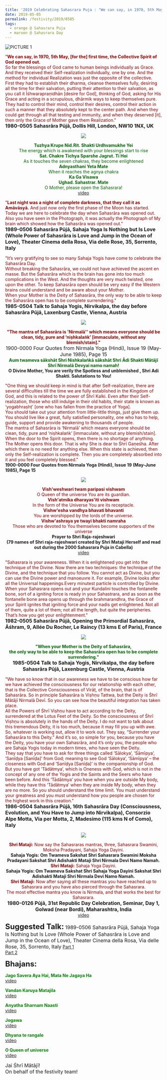 ```yaml
---
title: '2019 Celebrating Sahasrara Puja : "We can say, in 1970, 5th May, [for the] first time, the Collective Spirit of God opened out"'
date: 2019-05-05
permalink: /festivity/2019/0505
tags:
  - orange @ Sahasrara Puja
  - maroon @ Sahasrara Day
---
```


![PICTURE 1](/images/image1.png)

<p>
<font color="DarkRed">"<b>We can say, in 1970, 5th May, [for the] first time, the Collective Spirit of God opened out.</b><br>
So far the blessings of God came to human beings individually as Grace. And they received their Self-realization individually, one by one. And the method for individual Realization was just the opposite of the collective. First they had to establish their dharma, cleanse themselves fully, desiring all the time for their salvation, putting their attention to their salvation, as you call it Īśhwarapraṇidhān [desire for God], thinking of God, asking for His Grace and acting in a scrupulous, dhārmik ways to keep themselves pure. They had to control their mind, control their desires, control their action in such a manner that they absolutely kept to the center path. And when they could get through all that testing and immunity, and when they deserved [it], then only the Grace of Mother gave them Realization."</font><br>
<font size="+0"><b>1980-0505 Sahasrāra Pūjā, Dollis Hill, London, NW10 1NX, UK</b></font>
</p>

<div style="text-align: center"><img src="/images/image148.png" /></div>

<p style="color:DarkGreen; text-align:center;">
<b>Tuzhya Krupe Nid.Rit. Shakti Urdhvamukhe Yei</b><br>
The energy which is awakened with your blessings start to rise<br>
<b>Sat. Chakre Tichya Sparshe Jagrut. Ti Hoi</b><br>
As it touches the seven chakras, they become enlightened<br>
<b>Adnyasthani Yeta Mate</b><br>
When it reaches the agnya chakra<br>
<b>Ka Ga Visawa<br>
Ughad. Sahastrar. Mate</b><br>
O Mother, please open the Sahasrara!<br>
<a href="https://seven-teams.github.io/Videos_Links.html">video</a>
</p>

<p>
<font color="DarkRed">"<b>Last night was a night of complete darkness, that they call it as Amāvāsyā.</b> And just now only the first phase of the Moon has started.<br>
Today we are here to celebrate the day when Sahasrāra was opened out. Also you have seen in the Photograph, it was actually the Photograph of My brain which showed how the Sahasrāra was opened out."</font><br>
<font size="+0"><b>1989-0506 Sahasrāra Pūjā, Sahaja Yoga Is Nothing but Is Love (Whole Power of Sahasrāra is Love and Jump in the Ocean of Love), Theater Cinema della Rosa, Via delle Rose, 35, Sorrento, Italy</b></font>
</p>

<p>
<font color="DarkRed">"It’s very gratifying to see so many Sahaja Yogis have come to celebrate the Sahasrāra Day.<br>
Without breaking the Sahasrāra, we could not have achieved the ascent en masse. But the Sahasrāra which is the brain has gone into too much complications in the West. And the thoughts are very much twisted, one upon the other. To keep Sahasrāra open should be very easy if the Western brains could understand and be aware about your Mother.<br>
When your Mother is the Deity of Sahasrāra, the only way to be able to keep the Sahasrāra open has to be complete surrendering."</font><br>
<font size="+0"><b>1985-0504 Talk to Sahaja Yogis, Nirvikalpa, the day before Sahasrāra Pūjā, Laxenburg Castle, Vienna, Austria</b></font>
</p>

<div style="text-align: center"><img src="/images/image149.png" /></div>

<p style="text-align: center;">
<font color="DarkRed"><b>"The mantra of Sahasrāra is 'Nirmalā'' which means everyone should be clean, tidy, pure and ‘niṣhkalaṅk’ [immaculate, without any blemish/stain]."</b></font><br>
<font size="+0">1900-0000 Four Quotes from Nirmala Yoga (Hindi), Issue 19 (May-June 1985), Page 15</font><br>
<font color="DarkGreen"><b>Aum twameva sākshāt  Shri Nishkalaṅkā sākshāt Shri Ādi Shakti Mātājī Shrī Nirmalā Devyai namo namah!</b></font><br>
<b>O Divine Mother, You are verily the Spotless and unblemished , Shri Adi Shakti. Salutations to You!</b><br>
</p>

<p>
<font color="DarkRed">"One thing we should keep in mind is that after Self-realization, there are several difficulties till the time we are fully established in the Kingdom of God, and this is related to the power of Śhrī Kalki. Even after their Self-realization, those who still indulge in their old habits, their state is known as ‘yogabhraṣhṭ’ [one who has fallen from the practice of Yoga].<br>
You should take out your attention from little-little things, just give them up. You should live like a great, fully satisfied personality, one who has to help, guide, support and provide awakening to thousands of people.<br>
The mantra of Sahasrāra is ‘Nirmalā’ which means everyone should be clean, tidy, pure and ‘niṣhkalaṅk’ [immaculate, without any blemish/stain].<br>
When the door to the Spirit opens, then there is no shortage of anything. The Mother opens this door. That is why She is dear to Śhrī Gaṇeśha. After which there is no need for anything else. When this state is achieved, then only the Self-realization is complete. Then you are completely absorbed into it and you feel completely blessed."</font><br>
<b>1900-0000 Four Quotes from Nirmala Yoga (Hindi), Issue 19 (May-June 1985), Page 15</b>
</p>

<div style="text-align: center"><img src="/images/image150.png" /></div>

<p style="text-align:center;">
<font color="DarkRed"><b>Vish'weshwari twam paripasi vishwam</b><br>
O Queen of the universe You are its guardian.<br>
<b>Vish'atmika dharayas'iti vishwam</b><br>
In the form of the Universe You are its receptacle.<br>
<b>Vishw'esha vandhya bhavati bhavanti</b><br>
You are worshipped by the lords of the universe.<br>
<b>Vishw'ashraya ye twayi bhakti namraha</b><br>
Those who are devoted to You themselves become supporters of the universe</font><br>
<b>Prayer to Shri Raja-rajeshwari<br>
(79 names of Shri raja-rajeshwari created by Shri Mataji Herself and read out during the 2000 Sahasrara Puja in Cabella)</b><br>
<a href="https://www.youtube.com/watch?v=7jLDenmw7So"> video</a>
</p>

<p>
<font color="DarkRed">"Sahasrara is your awareness. When it is enlightened you get into the technique of the Divine. Now there are two techniques: the technique of the Divine, and the technique that you follow. You cannot act as Divine, but you can use the Divine power and manoeuvre it. For example, Divine looks after all the Universal happenings.Every minutest particle is controlled by Divine. When your Sahasrara opens out and your Kundalini touches the fontanelle bone, sort of a igniting force is ready in your Sahastrara, and as soon as the fontanelle bone area opens up through the brahmarandhra, the Grace of your Spirit ignites that igniting force and your nadis get enlightened. Not all of them, quite a lot of them; not all the length, but quite the peripheries. That’s how you get your enlightenment."</font><br>
<font size="+0"><b>1982-0505 Sahasrāra Pūjā, Opening the Primordial Sahasrāra, Āśhram, 9, Allée Du Rocher, Le Raincy (13 kms E of Paris), France</b></font>
</p>

<div style="text-align: center"><img src="/images/image151.png" /></div>

<p style="text-align:center;">
<font color="DarkGreen"><b>"When your Mother is the Deity of Sahasrāra,<br>
the only way to be able to keep the Sahasrāra open has to be complete surrendering."</b></font><br>
<font size="+0"><b>1985-0504 Talk to Sahaja Yogis, Nirvikalpa, the day before Sahasrāra Pūjā, Laxenburg Castle, Vienna, Austria</b></font>
</p>

<p>
<font color="DarkRed">"We have so know that in our awareness we have to be conscious how far we have achieved the consciousness for our relationship with each other, that is the Collective Consciousness of Virāṭ, of the brain, that is of Sahasrāra. So in principle Sahasrāra is Viṣhṇu Tattwa, but the Deity is Śhrī Mātājī Nirmalā Devī. So you can see how the beautiful integration has taken place.<br>
All the Powers of Śhrī Viṣhṇu have to act according to the Deity, surrendered at the Lotus Feet of the Deity. So the consciousness of Śhrī Viṣhṇu is absolutely in the hands of the Deity. I do not want to talk about this tremendous Deity, it is too much, because it may fill you up with awe. So, whatever is working out, allow it to work out. They say, “Surrender your Sahasrāra to this Deity.” And it’s so, so simple for you, because you have the Deity, you have your own Sahasrāra, and it’s only you, the people who are Sahaja Yogis today in modern times, who have seen the Deity.<br>
They say that you have to ask for three things called ‘Sālokya’, ‘Sāmīpya’, ‘Sanīḍya [Sanīḍa]’ from God; meaning to see God ‘Sālokya’, ‘Sāmīpya’ – the closeness with God and ‘Sanīḍya [Sanīḍa]’ is the companionship of God. But you have got ‘Tādātmya’, which is Oneness with God, which is not in the concept of any one of the Yogis and the Saints and the Seers who have been before. And this ‘Tādātmya’ you have when you are outside My body, while they have this ‘Tādātmya’ when they are inside My body, when they are no more. So you should understand the time limit. You must understand your greatness and you must understand how you people are chosen for the highest work in this creation."</font><br>
<font size="+0"><b>1986-0504 Sahasrāra Pūjā, 16th Sahasrāra Day (Consciousness, Evolution, and You Have to Jump into Nirvikalpa), Consorzio Alpe Motta, Via per Motta, 2, Madesimo (115 kms N of Como), Italy</b></font>
</p>

<div style="text-align: center"><img src="/images/image152.png" /></div>

<p style="text-align:center;">
<font color="DarkRed"><b>Shri Mataji:</b> Now say the Sahasraras mantras, three, Sahasrara Swamini, Moksha Pradayani, Sahaja Yoga Dayini.</font><br>
<b>Sahaja Yogis: Om Twameva Sakshat Shri Sahasrara Swamini Moksha Pradayani Sakshat Shri Adishakti Mataji Shri Nirmala Devi Namo Namah.</b><br>
<font color="DarkRed"><b>Shri Mataji:</b> Sahaja Yoga Dayini.</font><br> 
<b>Sahaja Yogis: Om Twameva Sakshat Shri Sahaja Yoga Dayini Sakshat Shri Adishakti Mataji Shri Nirmala Devi Namo Namah.</b><br>
<font color="DarkRed"><b>Shri Mataji:</b> Now after saying all these mantras you have reached up to Sahasrara and you have also pierced through the Sahasrara.<br>
The most effective mantra you know is Nirmala, and that works the best for Sahasrara.</font><br>
<font size="+0"><b>1980-0126 Pūjā, 31st Republic Day Celebration, Seminar, Day 1, Golwad (near Bordi), Maharashtra, India</b></font><br>
<a href="https://www.youtube.com/watch?v=mPBwtVUOHKg"> video</a><br>
</p>

<font size="+2"><b>Suggested Talk:</b></font> 
<font size="+0">1989-0506 Sahasrāra Pūjā, Sahaja Yoga Is Nothing but Is Love (Whole Power of Sahasrāra is Love and Jump in the Ocean of Love), Theater Cinema della Rosa, Via delle Rose, 35, Sorrento, Italy</font>
<a href="https://seven-teams.github.io/Videos_Links.html"> Part 1</a><br> <a href="https://seven-teams.github.io/Videos_Links.html"> Part 2</a><br>

<font size="+2"><b>Bhajans:</b></font>

<p>
<font color="green"><b>Jago Savera Aya Hai, Mata Ne Jagaya Ha</b></font><br>
<a href="https://www.youtube.com/watch?v=lUNkxcIAEs4"> video</a><br>
</p>

<p>
<font color="green"><b>Vandan Karuya Matajila</b></font><br>
<a href="https://seven-teams.github.io/Videos_Links.html">video</a>
</p>

<p>
<font color="green"><b>Anyatha Sharnam Naasti</b></font><br>
<a href="https://www.youtube.com/watch?v=NX0Gy8VNh3E">video</a>
</p>
 
<p>
<font color="green"><b>Jogawa</b></font><br>
<a href="https://seven-teams.github.io/Videos_Links.html">video</a>
</p>

<p>
<font color="green"><b>Dhyana te rangale</b></font><br>
<a href="https://www.youtube.com/watch?v=U0w8QSa7zNY4">video</a>
</p>

<p>
<font color="green"><b>O Queen of universe</b></font><br>
<a href="https://www.youtube.com/watch?v=1Y2Z3tNAs0I&spfreload=5">video</a>
</p>

<p>
<font size="+0">Jai Śhrī Mātājī!<br>
On behalf of the festivity team!</font>
</p>